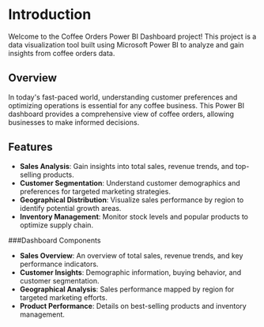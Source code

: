# Introduction
Welcome to the Coffee Orders Power BI Dashboard project! This project is a data visualization tool built using Microsoft Power BI to analyze and gain insights from coffee orders data.

## Overview
In today's fast-paced world, understanding customer preferences and optimizing operations is essential for any coffee business. This Power BI dashboard provides a comprehensive view of coffee orders, allowing businesses to make informed decisions.

## Features

* **Sales Analysis**: Gain insights into total sales, revenue trends, and top-selling products.
* **Customer Segmentation**: Understand customer demographics and preferences for targeted marketing strategies.
* **Geographical Distribution**: Visualize sales performance by region to identify potential growth areas.
* **Inventory Management**: Monitor stock levels and popular products to optimize supply chain.

###Dashboard Components

* **Sales Overview**: An overview of total sales, revenue trends, and key performance indicators.
* **Customer Insights**: Demographic information, buying behavior, and customer segmentation.
* **Geographical Analysis**: Sales performance mapped by region for targeted marketing efforts.
* **Product Performance**: Details on best-selling products and inventory management.





